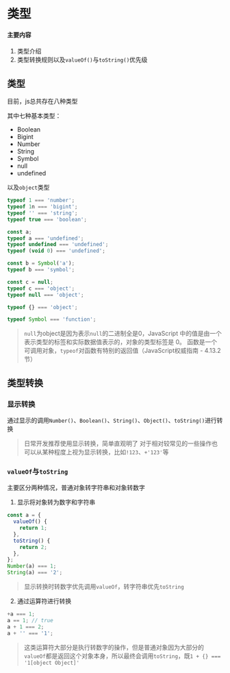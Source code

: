 # 类型

#### 主要内容

1. 类型介绍
2. 类型转换规则以及`valueOf()`与`toString()`优先级

## 类型

目前，js总共存在八种类型

其中七种基本类型：
- Boolean
- Bigint
- Number
- String
- Symbol
- null
- undefined

以及`object`类型

```js
typeof 1 === 'number';
typeof 1n === 'bigint';
typeof '' === 'string';
typeof true === 'boolean';

const a;
typeof a === 'undefined';
typeof undefined === 'undefined';
typeof (void 0) === 'undefined';

const b = Symbol('a');
typeof b === 'symbol';

const c = null;
typeof c === 'object';
typeof null === 'object';

typeof {} === 'object';

typeof Symbol === 'function';
```

> `null`为object是因为表示`null`的二进制全是0，JavaScript 中的值是由一个表示类型的标签和实际数据值表示的，对象的类型标签是 0。
> 函数是一个可调用对象，`typeof`对函数有特别的返回值（JavaScript权威指南 - 4.13.2节）

## 类型转换

### 显示转换

通过显示的调用`Number()`、`Boolean()`、`String()`、`Object()`、`toString()`进行转换

> 日常开发推荐使用显示转换，简单直观明了
> 对于相对较常见的一些操作也可以从某种程度上视为显示转换，比如`!123`、`+'123'`等

### `valueOf`与`toString`

主要区分两种情况，普通对象转字符串和对象转数字

1. 显示将对象转为数字和字符串
```js
const a = {
  valueOf() {
    return 1;
  },
  toString() {
    return 2;
  },
};
Number(a) === 1;
String(a) === '2';
```

> 显示转换时转数字优先调用`valueOf`，转字符串优先`toString`

2. 通过运算符进行转换

```js
+a === 1;
a == 1; // true
a + 1 === 2;
a + '' === '1';
```

> 这类运算符大部分是执行转数字的操作，但是普通对象因为大部分的`valueOf`都是返回这个对象本身，所以最终会调用`toString`，既`1 + {} === '1[object Object]'`


